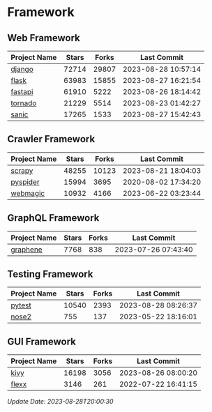 # Framework

## Web Framework
| Project Name | Stars | Forks | Last Commit |
| ------------ | ----- | ----- | ----------- |
| [django](https://github.com/django/django) | 72714 | 29807 | 2023-08-28 10:57:14 |
| [flask](https://github.com/pallets/flask) | 63983 | 15855 | 2023-08-27 16:21:54 |
| [fastapi](https://github.com/tiangolo/fastapi) | 61910 | 5222 | 2023-08-26 18:14:42 |
| [tornado](https://github.com/tornadoweb/tornado) | 21229 | 5514 | 2023-08-23 01:42:27 |
| [sanic](https://github.com/sanic-org/sanic) | 17265 | 1533 | 2023-08-27 15:42:43 |

## Crawler Framework
| Project Name | Stars | Forks | Last Commit |
| ------------ | ----- | ----- | ----------- |
| [scrapy](https://github.com/scrapy/scrapy) | 48255 | 10123 | 2023-08-21 18:04:03 |
| [pyspider](https://github.com/binux/pyspider) | 15994 | 3695 | 2020-08-02 17:34:20 |
| [webmagic](https://github.com/code4craft/webmagic) | 10932 | 4166 | 2023-06-22 03:23:44 |

## GraphQL Framework
| Project Name | Stars | Forks | Last Commit |
| ------------ | ----- | ----- | ----------- |
| [graphene](https://github.com/graphql-python/graphene) | 7768 | 838 | 2023-07-26 07:43:40 |

## Testing Framework
| Project Name | Stars | Forks | Last Commit |
| ------------ | ----- | ----- | ----------- |
| [pytest](https://github.com/pytest-dev/pytest) | 10540 | 2393 | 2023-08-28 08:26:37 |
| [nose2](https://github.com/nose-devs/nose2) | 755 | 137 | 2023-05-22 18:16:01 |

## GUI Framework
| Project Name | Stars | Forks | Last Commit |
| ------------ | ----- | ----- | ----------- |
| [kivy](https://github.com/kivy/kivy) | 16198 | 3056 | 2023-08-26 08:00:20 |
| [flexx](https://github.com/flexxui/flexx) | 3146 | 261 | 2022-07-22 16:41:15 |

*Update Date: 2023-08-28T20:00:30*